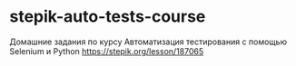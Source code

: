 # stepik-auto-tests-course
Домашние задания по курсу Автоматизация тестирования с помощью Selenium и Python
https://stepik.org/lesson/187065
